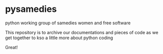 # pysamedies
python working group of samedies women and free software

This repository is to archive our documentations and pieces of code as we get together to kso a little more about python coding

Great!
